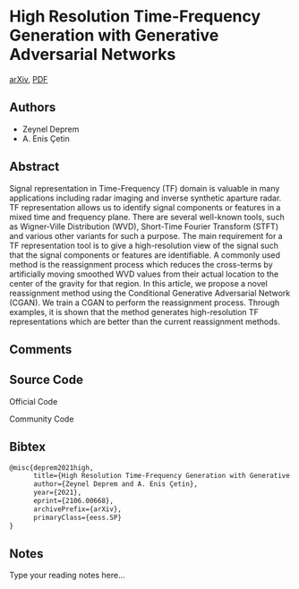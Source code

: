 
# High Resolution Time-Frequency Generation with Generative Adversarial Networks

[arXiv](https://arxiv.org/abs/2106.0668), [PDF](https://arxiv.org/pdf/2106.0668.pdf)

## Authors

- Zeynel Deprem
- A. Enis Çetin

## Abstract

Signal representation in Time-Frequency (TF) domain is valuable in many applications including radar imaging and inverse synthetic aparture radar. TF representation allows us to identify signal components or features in a mixed time and frequency plane. There are several well-known tools, such as Wigner-Ville Distribution (WVD), Short-Time Fourier Transform (STFT) and various other variants for such a purpose. The main requirement for a TF representation tool is to give a high-resolution view of the signal such that the signal components or features are identifiable. A commonly used method is the reassignment process which reduces the cross-terms by artificially moving smoothed WVD values from their actual location to the center of the gravity for that region. In this article, we propose a novel reassignment method using the Conditional Generative Adversarial Network (CGAN). We train a CGAN to perform the reassignment process. Through examples, it is shown that the method generates high-resolution TF representations which are better than the current reassignment methods.

## Comments



## Source Code

Official Code



Community Code



## Bibtex

```tex
@misc{deprem2021high,
      title={High Resolution Time-Frequency Generation with Generative Adversarial Networks}, 
      author={Zeynel Deprem and A. Enis Çetin},
      year={2021},
      eprint={2106.00668},
      archivePrefix={arXiv},
      primaryClass={eess.SP}
}
```

## Notes

Type your reading notes here...

